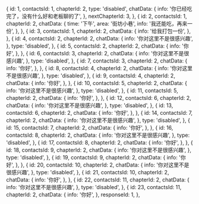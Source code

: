 {
id: 1,
contactsId: 1,
chapterId: 2,
type: 'disabled',
chatData: {
info: '你已经吃完了，没有什么好和老板聊的了',
},
nextChapterId: 3,
},
{
id: 2,
contactsId: 1,
chapterId: 2,
chatData: {
time: '下午',
area: '街坊小巷',
info: '我还能吃，再来一份',
},
},
{
id: 3,
contactsId: 1,
chapterId: 2,
chatData: {
info: '给我打包一份',
},
},
{
id: 4,
contactsId: 2,
chapterId: 2,
chatData: {
info: '你对这里不是很感兴趣',
},
type: 'disabled',
},
{
id: 5,
contactsId: 2,
chapterId: 2,
chatData: {
info: '你好',
},
},
{
id: 6,
contactsId: 3,
chapterId: 2,
chatData: {
info: '你对这里不是很感兴趣',
},
type: 'disabled',
},
{
id: 7,
contactsId: 3,
chapterId: 2,
chatData: {
info: '你好',
},
},
{
id: 8,
contactsId: 4,
chapterId: 2,
chatData: {
info: '你对这里不是很感兴趣',
},
type: 'disabled',
},
{
id: 9,
contactsId: 4,
chapterId: 2,
chatData: {
info: '你好',
},
},
{
id: 10,
contactsId: 5,
chapterId: 2,
chatData: {
info: '你对这里不是很感兴趣',
},
type: 'disabled',
},
{
id: 11,
contactsId: 5,
chapterId: 2,
chatData: {
info: '你好',
},
},
{
id: 12,
contactsId: 6,
chapterId: 2,
chatData: {
info: '你对这里不是很感兴趣',
},
type: 'disabled',
},
{
id: 13,
contactsId: 6,
chapterId: 2,
chatData: {
info: '你好',
},
},
{
id: 14,
contactsId: 7,
chapterId: 2,
chatData: {
info: '你对这里不是很感兴趣',
},
type: 'disabled',
},
{
id: 15,
contactsId: 7,
chapterId: 2,
chatData: {
info: '你好',
},
},
{
id: 16,
contactsId: 8,
chapterId: 2,
chatData: {
info: '你对这里不是很感兴趣',
},
type: 'disabled',
},
{
id: 17,
contactsId: 8,
chapterId: 2,
chatData: {
info: '你好',
},
},
{
id: 18,
contactsId: 9,
chapterId: 2,
chatData: {
info: '你对这里不是很感兴趣',
},
type: 'disabled',
},
{
id: 19,
contactsId: 9,
chapterId: 2,
chatData: {
info: '你好',
},
},
{
id: 20,
contactsId: 10,
chapterId: 2,
chatData: {
info: '你对这里不是很感兴趣',
},
type: 'disabled',
},
{
id: 21,
contactsId: 10,
chapterId: 2,
chatData: {
info: '你好',
},
},
{
id: 22,
contactsId: 11,
chapterId: 2,
chatData: {
info: '你对这里不是很感兴趣',
},
type: 'disabled',
},
{
id: 23,
contactsId: 11,
chapterId: 2,
chatData: {
info: '你好',
},
responseId: 1,
},
